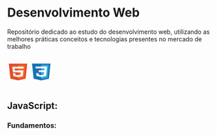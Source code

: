 # Desenvolvimento Web

Repositório dedicado ao estudo do desenvolvimento web, utilizando as melhores práticas conceitos e tecnologias presentes no mercado de trabalho

<div align="left" style="display: inline_block"><br>
  <img align="center" alt="Douglas-HTML" height="40" width="50" src="https://raw.githubusercontent.com/devicons/devicon/master/icons/html5/html5-original.svg">
  <img align="center" alt="Douglas-CSS" height="40" width="50" src="https://raw.githubusercontent.com/devicons/devicon/master/icons/css3/css3-original.svg">
</div>
<br >

## JavaScript:

### Fundamentos:


